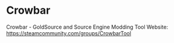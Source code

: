# Crowbar
 Crowbar - GoldSource and Source Engine Modding Tool
 Website: https://steamcommunity.com/groups/CrowbarTool
